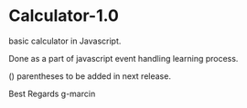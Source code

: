 # Calculator-1.0
basic calculator in Javascript.

Done as a part of javascript event handling learning process.

() parentheses to be added in next release.

Best Regards
g-marcin
